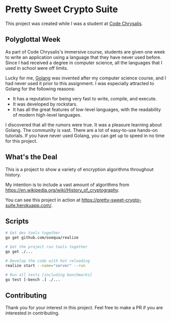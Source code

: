 # Pretty Sweet Crypto Suite

This project was created while I was a student at [Code Chrysalis](https://www.codechrysalis.io/).

## Polyglottal Week

As part of Code Chrysalis's immersive course, students are given one week to write an application using a language that they have never used before. Since I had received a degree in computer science, all the languages that I used in school were off limits.

Lucky for me, [Golang](https://golang.org/) was invented after my computer science course, and I had never used it prior to this assignment. I was especially attracted to Golang for the following reasons:

* It has a reputation for being very fast to write, compile, and execute.
* It was developed by rockstars.
* It has all the great features of low-level languages, with the readability of modern high-level languages.

I discovered that all the rumors were true. It was a pleasure learning about Golang. The community is vast. There are a lot of easy-to-use hands-on tutorials. If you have never used Golang, you can get up to speed in no time for this project.

## What's the Deal

This is a project to show a variety of encryption algorithms throughout history.

My intention is to include a vast amount of algorithms from https://en.wikipedia.org/wiki/History_of_cryptography.

You can see this project in action at https://pretty-sweet-crypto-suite.herokuapp.com/.

## Scripts

```bash
# Get dev tools together
go get github.com/oxequa/realize

# Get the project run tools together
go get ./...

# Develop the code with hot reloading
realize start --name="server" --run

# Run all tests [including benchmarks]
go test [-bench .] ./...
```

## Contributing

Thank you for your interest in this project. Feel free to make a PR if you are interested in contributing.
